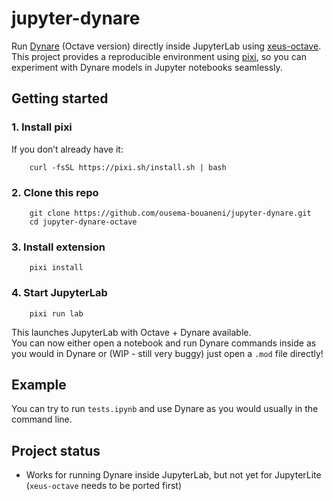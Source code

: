 # jupyter-dynare

Run [Dynare](https://www.dynare.org/) (Octave version) directly inside JupyterLab using [xeus-octave](https://github.com/jupyter-xeus/xeus-octave).  
This project provides a reproducible environment using [pixi](https://prefix.dev/pixi), so you can experiment with Dynare models in Jupyter notebooks seamlessly.

## Getting started

### 1. Install pixi
If you don’t already have it:
```
    curl -fsSL https://pixi.sh/install.sh | bash
```
### 2. Clone this repo
```
    git clone https://github.com/ousema-bouaneni/jupyter-dynare.git
    cd jupyter-dynare-octave
```

### 3. Install extension
```
    pixi install
```
### 4. Start JupyterLab
```
    pixi run lab
```
This launches JupyterLab with Octave + Dynare available.  
You can now either open a notebook and run Dynare commands inside as you would in Dynare or (WIP - still very buggy) just open a `.mod` file directly!

## Example

You can try to run `tests.ipynb` and use Dynare as you would usually in the command line.


## Project status
- Works for running Dynare inside JupyterLab, but not yet for JupyterLite (`xeus-octave` needs to be ported first)

